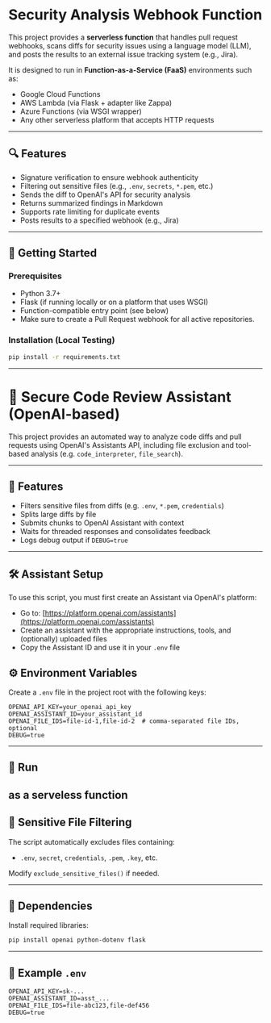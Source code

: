 # Security Analysis Webhook Function

This project provides a **serverless function** that handles pull request webhooks, scans diffs for security issues using a language model (LLM), and posts the results to an external issue tracking system (e.g., Jira). 


It is designed to run in **Function-as-a-Service (FaaS)** environments such as:
- Google Cloud Functions
- AWS Lambda (via Flask + adapter like Zappa)
- Azure Functions (via WSGI wrapper)
- Any other serverless platform that accepts HTTP requests

---

## 🔍 Features

- Signature verification to ensure webhook authenticity
- Filtering out sensitive files (e.g., `.env`, `secrets`, `*.pem`, etc.)
- Sends the diff to OpenAI's API for security analysis
- Returns summarized findings in Markdown
- Supports rate limiting for duplicate events
- Posts results to a specified webhook (e.g., Jira)

---

## 🚀 Getting Started

### Prerequisites

- Python 3.7+
- Flask (if running locally or on a platform that uses WSGI)
- Function-compatible entry point (see below)
- Make sure to create a Pull Request webhook for all active repositories.


### Installation (Local Testing)

```bash
pip install -r requirements.txt
```

---
# 🔐 Secure Code Review Assistant (OpenAI-based)

This project provides an automated way to analyze code diffs and pull requests using OpenAI's Assistants API, including file exclusion and tool-based analysis (e.g. `code_interpreter`, `file_search`).

---

## 🧪 Features

- Filters sensitive files from diffs (e.g. `.env`, `*.pem`, `credentials`)
- Splits large diffs by file
- Submits chunks to OpenAI Assistant with context
- Waits for threaded responses and consolidates feedback
- Logs debug output if `DEBUG=true`

---

## 🛠️ Assistant Setup

To use this script, you must first create an Assistant via OpenAI's platform:

- Go to: [https://platform.openai.com/assistants](https://platform.openai.com/assistants)
- Create an assistant with the appropriate instructions, tools, and (optionally) uploaded files
- Copy the Assistant ID and use it in your `.env` file

## ⚙️ Environment Variables

Create a `.env` file in the project root with the following keys:

```env
OPENAI_API_KEY=your_openai_api_key
OPENAI_ASSISTANT_ID=your_assistant_id
OPENAI_FILE_IDS=file-id-1,file-id-2  # comma-separated file IDs, optional
DEBUG=true
```

---

## 🚀 Run

as a serveless function 
---

## 🛑 Sensitive File Filtering

The script automatically excludes files containing:

- `.env`, `secret`, `credentials`, `.pem`, `.key`, etc.

Modify `exclude_sensitive_files()` if needed.

---

## 🧩 Dependencies

Install required libraries:

```bash
pip install openai python-dotenv flask
```

---

## 📁 Example `.env`

```env
OPENAI_API_KEY=sk-...
OPENAI_ASSISTANT_ID=asst_...
OPENAI_FILE_IDS=file-abc123,file-def456
DEBUG=true
```